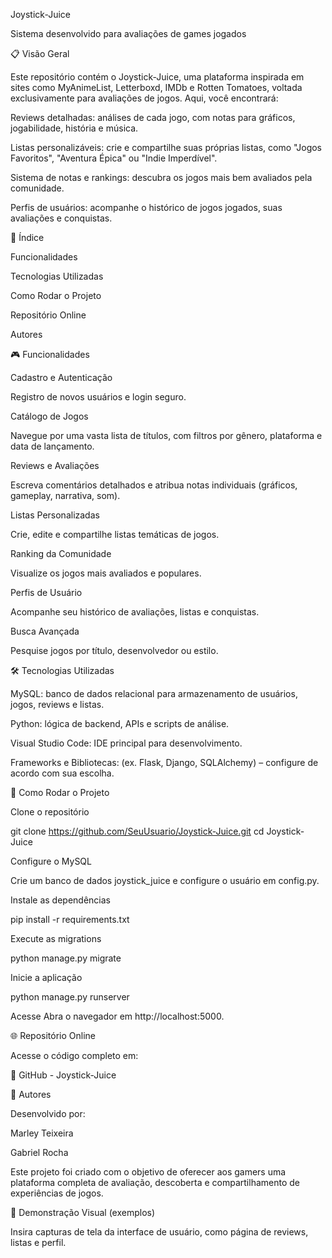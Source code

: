 Joystick-Juice

Sistema desenvolvido para avaliações de games jogados

📋 Visão Geral

Este repositório contém o Joystick-Juice, uma plataforma inspirada em sites como MyAnimeList, Letterboxd, IMDb e Rotten Tomatoes, voltada exclusivamente para avaliações de jogos. Aqui, você encontrará:

Reviews detalhadas: análises de cada jogo, com notas para gráficos, jogabilidade, história e música.

Listas personalizáveis: crie e compartilhe suas próprias listas, como "Jogos Favoritos", "Aventura Épica" ou "Indie Imperdível".

Sistema de notas e rankings: descubra os jogos mais bem avaliados pela comunidade.

Perfis de usuários: acompanhe o histórico de jogos jogados, suas avaliações e conquistas.

📌 Índice

Funcionalidades

Tecnologias Utilizadas

Como Rodar o Projeto

Repositório Online

Autores

🎮 Funcionalidades

Cadastro e Autenticação

Registro de novos usuários e login seguro.

Catálogo de Jogos

Navegue por uma vasta lista de títulos, com filtros por gênero, plataforma e data de lançamento.

Reviews e Avaliações

Escreva comentários detalhados e atribua notas individuais (gráficos, gameplay, narrativa, som).

Listas Personalizadas

Crie, edite e compartilhe listas temáticas de jogos.

Ranking da Comunidade

Visualize os jogos mais avaliados e populares.

Perfis de Usuário

Acompanhe seu histórico de avaliações, listas e conquistas.

Busca Avançada

Pesquise jogos por título, desenvolvedor ou estilo.

🛠️ Tecnologias Utilizadas

MySQL: banco de dados relacional para armazenamento de usuários, jogos, reviews e listas.

Python: lógica de backend, APIs e scripts de análise.

Visual Studio Code: IDE principal para desenvolvimento.

Frameworks e Bibliotecas: (ex. Flask, Django, SQLAlchemy) – configure de acordo com sua escolha.

🚀 Como Rodar o Projeto

Clone o repositório

git clone https://github.com/SeuUsuario/Joystick-Juice.git
cd Joystick-Juice

Configure o MySQL

Crie um banco de dados joystick_juice e configure o usuário em config.py.

Instale as dependências

pip install -r requirements.txt

Execute as migrations

python manage.py migrate

Inicie a aplicação

python manage.py runserver

Acesse
Abra o navegador em http://localhost:5000.

🌐 Repositório Online

Acesse o código completo em:

🔗 GitHub - Joystick-Juice

👥 Autores

Desenvolvido por:

Marley Teixeira

Gabriel Rocha

Este projeto foi criado com o objetivo de oferecer aos gamers uma plataforma completa de avaliação, descoberta e compartilhamento de experiências de jogos.

📸 Demonstração Visual (exemplos)

Insira capturas de tela da interface de usuário, como página de reviews, listas e perfil.
